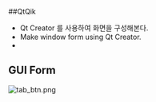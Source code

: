 ##QtQik
* Qt Creator 를 사용하여 화면을 구성해본다.
* Make window form using Qt Creator.
* 

## GUI Form

![tab_btn.png](https://github.com/darongyi/QtDemoDlg/blob/master/tab_btn.png) 



